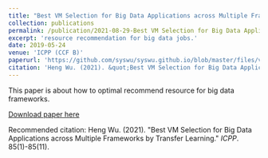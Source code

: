 ```yaml
---
title: "Best VM Selection for Big Data Applications across Multiple Frameworks by Transfer Learning"
collection: publications
permalink: /publication/2021-08-29-Best VM Selection for Big Data Applications across Multiple Frameworks by Transfer Learning-2
excerpt: 'resource recommendation for big data jobs.'
date: 2019-05-24
venue: 'ICPP (CCF B)'
paperurl: 'https://github.com/syswu/syswu.github.io/blob/master/files/vesta_icpp21.pdf'
citation: 'Heng Wu. (2021). &quot;Best VM Selection for Big Data Applications across Multiple Frameworks by Transfer Learning.&quot; <i>ICPP</i>. 85(1)-85(11).'
---
```

This paper is about how to optimal recommend resource for big data frameworks.

[Download paper here](https://github.com/syswu/syswu.github.io/blob/master/files/vesta_icpp21.pdf)

Recommended citation: Heng Wu. (2021). "Best VM Selection for Big Data Applications across Multiple Frameworks by Transfer Learning." <i>ICPP</i>. 85(1)-85(11).